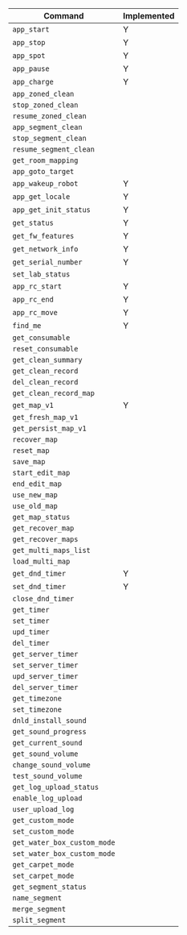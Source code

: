 |Command|Implemented|
|-------|-----------|
| `app_start`                 |Y|
| `app_stop`                  |Y|
| `app_spot`                  |Y|
| `app_pause`                 |Y|
| `app_charge`                |Y|
| `app_zoned_clean`           ||
| `stop_zoned_clean`          ||
| `resume_zoned_clean`        ||
| `app_segment_clean`         ||
| `stop_segment_clean`        ||
| `resume_segment_clean`      ||
| `get_room_mapping`          ||
| `app_goto_target`           ||
| `app_wakeup_robot`          |Y|
| `app_get_locale`            |Y|
| `app_get_init_status`       |Y|
| `get_status`                |Y|
| `get_fw_features`           |Y|
| `get_network_info`          |Y|
| `get_serial_number`         |Y|
| `set_lab_status`            ||
| `app_rc_start`              |Y|
| `app_rc_end`                |Y|
| `app_rc_move`               |Y|
| `find_me`                   |Y|
| `get_consumable`            ||
| `reset_consumable`          ||
| `get_clean_summary`         ||
| `get_clean_record`          ||
| `del_clean_record`          ||
| `get_clean_record_map`      ||
| `get_map_v1`                |Y|
| `get_fresh_map_v1`          ||
| `get_persist_map_v1`        ||
| `recover_map`               ||
| `reset_map`                 ||
| `save_map`                  ||
| `start_edit_map`            ||
| `end_edit_map`              ||
| `use_new_map`               ||
| `use_old_map`               ||
| `get_map_status`            ||
| `get_recover_map`           ||
| `get_recover_maps`          ||
| `get_multi_maps_list`       ||
| `load_multi_map`            ||
| `get_dnd_timer`             |Y|
| `set_dnd_timer`             |Y|
| `close_dnd_timer`           ||
| `get_timer`                 ||
| `set_timer`                 ||
| `upd_timer`                 ||
| `del_timer`                 ||
| `get_server_timer`          ||
| `set_server_timer`          ||
| `upd_server_timer`          ||
| `del_server_timer`          ||
| `get_timezone`              ||
| `set_timezone`              ||
| `dnld_install_sound`        ||
| `get_sound_progress`        ||
| `get_current_sound`         ||
| `get_sound_volume`          ||
| `change_sound_volume`       ||
| `test_sound_volume`         ||
| `get_log_upload_status`     ||
| `enable_log_upload`         ||
| `user_upload_log`           ||
| `get_custom_mode`           ||
| `set_custom_mode`           ||
| `get_water_box_custom_mode` ||
| `set_water_box_custom_mode` ||
| `get_carpet_mode`           ||
| `set_carpet_mode`           ||
| `get_segment_status`        ||
| `name_segment`              ||
| `merge_segment`             ||
| `split_segment`             ||